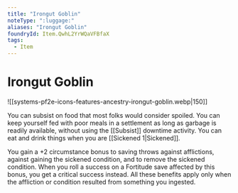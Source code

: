 ```yaml
---
title: "Irongut Goblin"
noteType: ":luggage:"
aliases: "Irongut Goblin"
foundryId: Item.QwhL2YrWQaVFBfaX
tags:
  - Item
---
```


# Irongut Goblin
![[systems-pf2e-icons-features-ancestry-irongut-goblin.webp|150]]

You can subsist on food that most folks would consider spoiled. You can keep yourself fed with poor meals in a settlement as long as garbage is readily available, without using the [[Subsist]] downtime activity. You can eat and drink things when you are [[Sickened 1|Sickened]].

You gain a +2 circumstance bonus to saving throws against afflictions, against gaining the sickened condition, and to remove the sickened condition. When you roll a success on a Fortitude save affected by this bonus, you get a critical success instead. All these benefits apply only when the affliction or condition resulted from something you ingested.
